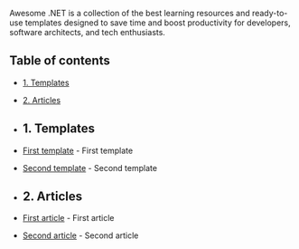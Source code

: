 Awesome .NET is a collection of the best learning resources and ready-to-use templates designed to save time and boost productivity for developers, software architects, and tech enthusiasts.

## Table of contents
- [1. Templates](#1-Templates)
- [2. Articles](#2-Articles)

- ## 1. Templates
- [First template](https://somelink) - First template
- [Second template](https://somelink) - Second template

- ## 2. Articles
- [First article](https://somelink) - First article
- [Second article](https://somelink) - Second article
